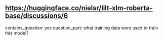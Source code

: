 ## https://huggingface.co/nielsr/lilt-xlm-roberta-base/discussions/6

contains_question: yes
question_part: what training data were used to train this model?